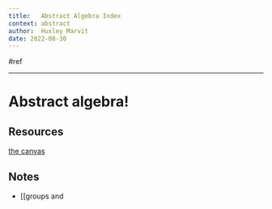 ```yaml
---
title:   Abstract Algebra Index
context: abstract
author:  Huxley Marvit
date: 2022-08-30
---
```


#ref

***

# Abstract algebra!

## Resources
[the canvas](https://nuevaschool.instructure.com/courses/4390)


## Notes
- [[groups and 




